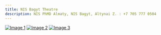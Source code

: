 ```yaml
---
title: NIS Bagyt Theatre
description: NIS PhMD Almaty, NIS Bagyt, Altynai Z. : +7 705 777 0504
---
```


[![Image 1](/assets/images/image1.png)](page2.html)
[![Image 2](/assets/images/image2.png)](page2.html)
[![Image 3](/assets/images/image3.png)](page2.html)
